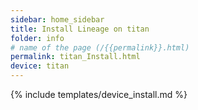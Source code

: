 ```yaml
---
sidebar: home_sidebar
title: Install Lineage on titan
folder: info
# name of the page (/{{permalink}}.html)
permalink: titan_Install.html
device: titan
---
```

{% include templates/device_install.md %}
